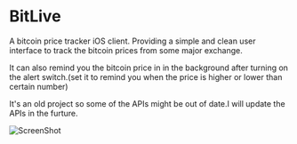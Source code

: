 BitLive
=======

A bitcoin price tracker iOS client. Providing a simple and clean user interface to track the bitcoin prices from some major exchange.

It can also remind you the bitcoin price in in the background after turning on the alert switch.(set it to remind you when the price is higher or lower than certain number)

It's an old project so some of the APIs might be out of date.I will update the APIs in the furture.

![ScreenShot](/screenshots.jpg)
